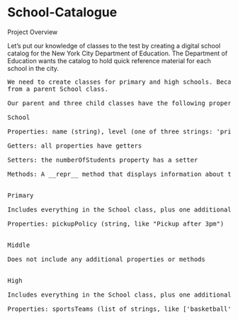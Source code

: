 # School-Catalogue

Project Overview

Let’s put our knowledge of classes to the test by creating a digital school catalog for the New York City Department of Education. The Department of Education wants the catalog to hold quick reference material for each school in the city.

<pre>
We need to create classes for primary and high schools. Because these classes share properties and methods, each will inherit 
from a parent School class. 

Our parent and three child classes have the following properties, getters, setters, and methods:

School

Properties: name (string), level (one of three strings: 'primary', 'middle', or 'high'), and numberOfStudents (integer)

Getters: all properties have getters

Setters: the numberOfStudents property has a setter

Methods: A __repr__ method that displays information about the school.


Primary

Includes everything in the School class, plus one additional property

Properties: pickupPolicy (string, like "Pickup after 3pm")


Middle

Does not include any additional properties or methods


High

Includes everything in the School class, plus one additional property

Properties: sportsTeams (list of strings, like ['basketball', 'tennis'])

</pre>
